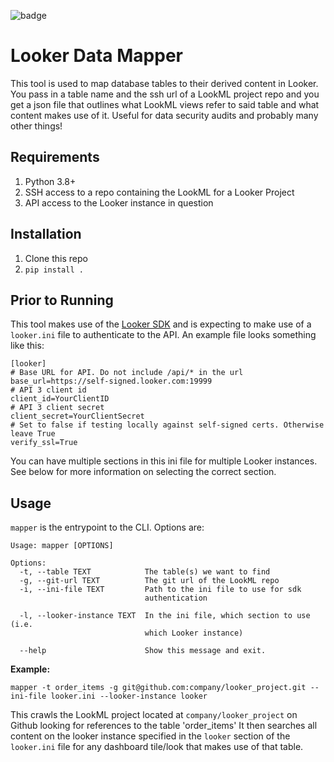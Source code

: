 ![badge](https://github.com/JCPistell/looker_table_mapper/workflows/python_application/badge.svg)

# Looker Data Mapper

This tool is used to map database tables to their derived content in Looker. You pass in a table name and the ssh url of
a LookML project repo and you get a json file that outlines what LookML views refer to said table and what content makes
use of it. Useful for data security audits and probably many other things!

## Requirements

1. Python 3.8+
2. SSH access to a repo containing the LookML for a Looker Project
3. API access to the Looker instance in question

## Installation

1. Clone this repo
2. `pip install .`

## Prior to Running

This tool makes use of the [Looker SDK](https://github.com/looker-open-source/sdk-codegen/tree/master/python) and is expecting to make use of a `looker.ini` file to authenticate to the
API. An example file looks something like this:

```
[looker]
# Base URL for API. Do not include /api/* in the url
base_url=https://self-signed.looker.com:19999
# API 3 client id
client_id=YourClientID
# API 3 client secret
client_secret=YourClientSecret
# Set to false if testing locally against self-signed certs. Otherwise leave True
verify_ssl=True
```

You can have multiple sections in this ini file for multiple Looker instances. See below for more information on
selecting the correct section.

## Usage

`mapper` is the entrypoint to the CLI. Options are:

```
Usage: mapper [OPTIONS]

Options:
  -t, --table TEXT            The table(s) we want to find
  -g, --git-url TEXT          The git url of the LookML repo
  -i, --ini-file TEXT         Path to the ini file to use for sdk
                              authentication

  -l, --looker-instance TEXT  In the ini file, which section to use (i.e.
                              which Looker instance)

  --help                      Show this message and exit.
```

**Example:**

`mapper -t order_items -g git@github.com:company/looker_project.git --ini-file looker.ini --looker-instance looker`

This crawls the LookML project located at `company/looker_project` on Github looking for references to the table
'order_items' It then searches all content on the looker instance specified in the `looker` section of the `looker.ini`
file for any dashboard tile/look that makes use of that table.

